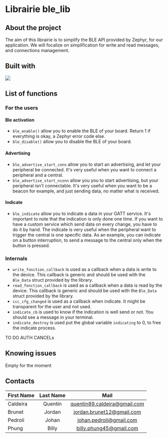 # Librairie ble_lib
## About the project

The aim of this librairie is to simplify the BLE API provided by Zephyr, for our application. We will focalize on simplification for write and read messages, and connections management.

## Built with

[![](https://zephyrproject.org/wp-content/uploads/sites/38/2020/09/ZephyrLogo.png)](https://www.zephyrproject.org/)


## List of functions
### For the users
#### Ble activation
- `ble_enable()` allow you to enable the BLE of your board. Return 1 if everything is okay, a Zephyr error code else.
- `ble_disable()` allow you to disable the BLE of your board.

#### Advertising
- `ble_advertise_start_conn` allow you to start an advertising, and let your peripheral be connected. It's very useful when you want to connect a peripheral and a central.
- `ble_advertise_start_nconn` allow you you to start advertising, but your peripheral isn't connectable. It's very useful when you want to be a beacon for example, and just sending data, no matter what is received.

#### Indicate
- `ble_indicate` allow you to indicate a data in your GATT service. It's important to note that the indication is only done one time. If you want to have a custom service which send data on every change, you have to do it by hand. The indicate is very useful when the peripheral want to trigger the central is one specific data. As an example, you can indicate on a button interruption, to send a message to the central only when the button is pressed.


### Internals
- `write_fonction_callback` is used as a callback when a data is write to the device. This callback is generic and should be used with the `Ble_Data` struct provided by the library.
- `read_fonction_callback` is used as a callback when a data is read by the device. This callback is generic and should be used with the `Ble_Data` struct provided by the library.
- `ccc_cfg_changed` is used as a callback when indicate. It might be transparent for the user and not used.
- `indicate_cb` is used to know if the indication is well send or not. You should see a message in your terminal.
- `indicate_destroy` is used put the global variable `indicating` to 0, to free the indicate process.

TO DO AUTH CANCELs



## Knowing issues

Empty for the moment

## Contacts

| First Name        |  Last Name        |   Mail  
|---                |:-:                |:-:    
| Caldeira          | Quentin           | quentin89.caldeira@gmail.com 
| Brunet            | Jordan            | jordan.brunet12@gmail.com
| Pedroli           | Johan             | johan.pedroli@gmail.com
| Phung             | Billy             | billy.phung45@gmail.com

